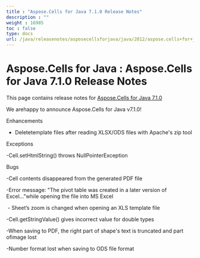```yaml
---
title : "Aspose.Cells for Java 7.1.0 Release Notes" 
description : "" 
weight : 16985 
toc : false
type: docs
url: /java/releasenotes/asposecellsforjava/java/2012/aspose.cells+for+java+7.1.0+release+notes/
---
```


# Aspose.Cells for Java : Aspose.Cells for Java 7.1.0 Release Notes


This page contains release notes for [Aspose.Cells for Java 7.1.0](http://www.aspose.com/downloads/cells/java/new-releases/aspose.cells-for-java-7.1.0/)

We arehappy to announce Aspose.Cells for Java v7.1.0!

Enhancements

*   Deletetemplate files after reading XLSX/ODS files with Apache's zip tool

Exceptions

\-Cell.setHtmlString() throws NullPointerException

Bugs

\-Cell contents disappeared from the generated PDF file

\-Error message: "The pivot table was created in a later version of Excel…"while opening the file into MS Excel

 - Sheet’s zoom is changed when opening an XLS template file

\-Cell.getStringValue() gives incorrect value for double types

\-When saving to PDF, the right part of shape's text is truncated and part ofimage lost

\-Number format lost when saving to ODS file format


